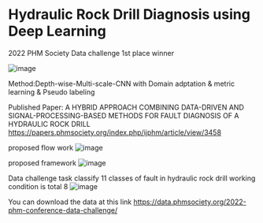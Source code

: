 # Hydraulic Rock Drill Diagnosis using Deep Learning
2022 PHM Society Data challenge 1st place winner

![image](https://github.com/junnyfilm/Hydraulic-Rock-Drill-Diagnosis-using-Deep-Learning/assets/109502364/45a77717-207b-468f-9ca8-4d2d17a05d1b)

Method:Depth-wise-Multi-scale-CNN with Domain adptation & metric learning & Pseudo labeling

Published Paper: A HYBRID APPROACH COMBINING DATA-DRIVEN AND SIGNAL-PROCESSING-BASED METHODS FOR FAULT DIAGNOSIS OF A HYDRAULIC ROCK DRILL
https://papers.phmsociety.org/index.php/ijphm/article/view/3458

proposed flow work
![image](https://github.com/junnyfilm/Hydraulic-Rock-Drill-Diagnosis-using-Deep-Learning/assets/109502364/1fe43384-6d65-4cc4-84b3-0e92026d2804)

proposed framework
![image](https://github.com/junnyfilm/Hydraulic-Rock-Drill-Diagnosis-using-Deep-Learning/assets/109502364/a4a8e27f-5f47-4c72-bc69-5135849822ab)

Data challenge task
classify 11 classes of fault in hydraulic rock drill
working condition is total 8
![image](https://github.com/junnyfilm/Hydraulic-Rock-Drill-Diagnosis-using-Deep-Learning/assets/109502364/3ff38822-7f82-4d23-b095-9bba1513980a)

You can download the data at this link
https://data.phmsociety.org/2022-phm-conference-data-challenge/
